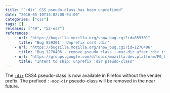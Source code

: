 ```yaml
---
title: "`:dir` CSS pseudo-class has been unprefixed"
date: "2016-05-10T13:02:00-04:00"
categories: ["css"]
tags: []
releases: ["49", "52-esr"]
references:
    - url: "https://bugzilla.mozilla.org/show_bug.cgi?id=859301"
      title: "Bug 859301 - Unprefix css4 :dir"
    - url: "https://bugzilla.mozilla.org/show_bug.cgi?id=1270406"
      title: "Bug 1270406 - remove pseudo class :-moz-dir after :dir is shipped"
    - url: "https://groups.google.com/d/topic/mozilla.dev.platform/F0_UbXAfB_4/discussion"
      title: "Intent to ship: unprefix :dir pseudo-class"
---
```

The [`:dir`](https://developer.mozilla.org/docs/Web/CSS/:dir) CSS4 pseudo-class is now available in Firefox without the vender prefix. The prefixed `:-moz-dir` pseudo-class will be removed in the near future.
